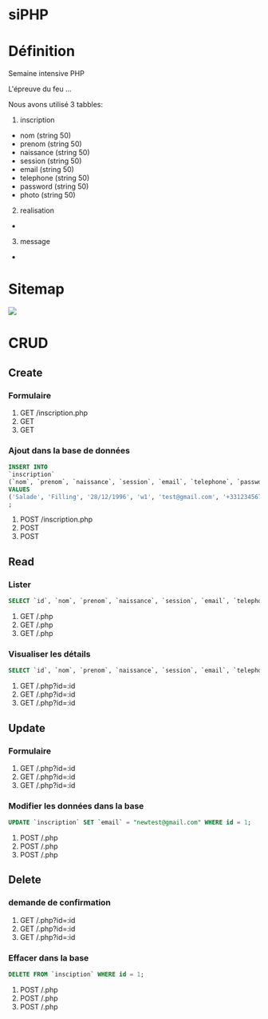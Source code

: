 # siPHP

# Définition
Semaine intensive PHP

L'épreuve du feu ...

Nous avons utilisé 3 tabbles:

1. inscription
  * nom (string 50)
  * prenom (string 50)
  * naissance (string 50)
  * session (string 50)
  * email (string 50)
  * telephone (string 50)
  * password (string 50)
  * photo (string 50)

2. realisation
  * 

3. message
  *

# Sitemap

![](/image/sitemap.png)

# CRUD 

## Create

### Formulaire
1. GET /inscription.php
2. GET
3. GET

### Ajout dans la base de données
```sql
INSERT INTO
`inscription`
(`nom`, `prenom`, `naissance`, `session`, `email`, `telephone`, `password`, `photo`)
VALUES
('Salade', 'Filling', '28/12/1996', 'w1', 'test@gmail.com', '+33123456789', 'root', 'image/test.jpg')
;
```
1. POST /inscription.php
2. POST
3. POST

## Read

### Lister
```sql
SELECT `id`, `nom`, `prenom`, `naissance`, `session`, `email`, `telephone`, `password`, `photo` FROM `inscription`;
```
1. GET /.php
2. GET /.php
3. GET /.php

### Visualiser les détails
```sql
SELECT `id`, `nom`, `prenom`, `naissance`, `session`, `email`, `telephone`, `password`, `photo` FROM `inscription` WHERE id = 1;
```
1. GET /.php?id=:id
2. GET /.php?id=:id
3. GET /.php?id=:id

## Update

### Formulaire
1. GET /.php?id=:id
2. GET /.php?id=:id
3. GET /.php?id=:id

### Modifier les données dans la base
```sql
UPDATE `inscription` SET `email` = "newtest@gmail.com" WHERE id = 1;
``` 
1. POST /.php
2. POST /.php
3. POST /.php

## Delete

### demande de confirmation
1. GET /.php?id=:id
2. GET /.php?id=:id
3. GET /.php?id=:id

### Effacer dans la base
```sql
DELETE FROM `insciption` WHERE id = 1;
```
1. POST /.php
2. POST /.php
3. POST /.php
